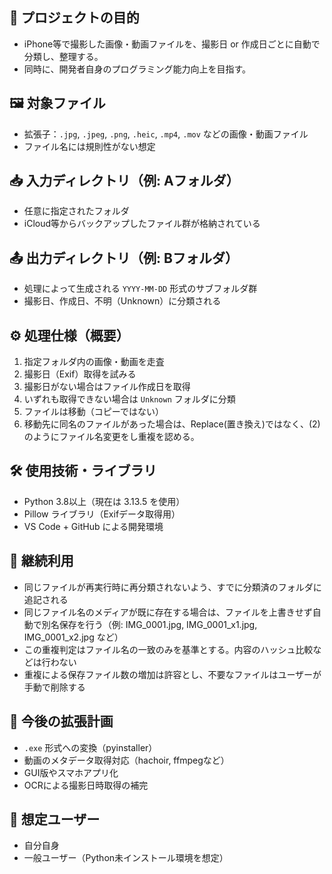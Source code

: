 ## 🎯 プロジェクトの目的
- iPhone等で撮影した画像・動画ファイルを、撮影日 or 作成日ごとに自動で分類し、整理する。
- 同時に、開発者自身のプログラミング能力向上を目指す。

## 🖼 対象ファイル
- 拡張子：`.jpg`, `.jpeg`, `.png`, `.heic`, `.mp4`, `.mov` などの画像・動画ファイル
- ファイル名には規則性がない想定

## 📥 入力ディレクトリ（例: Aフォルダ）
- 任意に指定されたフォルダ
- iCloud等からバックアップしたファイル群が格納されている

## 📤 出力ディレクトリ（例: Bフォルダ）
- 処理によって生成される `YYYY-MM-DD` 形式のサブフォルダ群
- 撮影日、作成日、不明（Unknown）に分類される

## ⚙️ 処理仕様（概要）
1. 指定フォルダ内の画像・動画を走査
2. 撮影日（Exif）取得を試みる
3. 撮影日がない場合はファイル作成日を取得
4. いずれも取得できない場合は `Unknown` フォルダに分類
5. ファイルは移動（コピーではない）
6. 移動先に同名のファイルがあった場合は、Replace(置き換え)ではなく、(2)のようにファイル名変更をし重複を認める。

## 🛠 使用技術・ライブラリ
- Python 3.8以上（現在は 3.13.5 を使用）
- Pillow ライブラリ（Exifデータ取得用）
- VS Code + GitHub による開発環境

## 🔄 継続利用
- 同じファイルが再実行時に再分類されないよう、すでに分類済のフォルダに追記される
- 同じファイル名のメディアが既に存在する場合は、ファイルを上書きせず自動で別名保存を行う（例: IMG_0001.jpg, IMG_0001_x1.jpg, IMG_0001_x2.jpg など）
- この重複判定はファイル名の一致のみを基準とする。内容のハッシュ比較などは行わない
- 重複による保存ファイル数の増加は許容とし、不要なファイルはユーザーが手動で削除する

## 🚀 今後の拡張計画
- `.exe` 形式への変換（pyinstaller）
- 動画のメタデータ取得対応（hachoir, ffmpegなど）
- GUI版やスマホアプリ化
- OCRによる撮影日時取得の補完

## 👥 想定ユーザー
- 自分自身
- 一般ユーザー（Python未インストール環境を想定）
